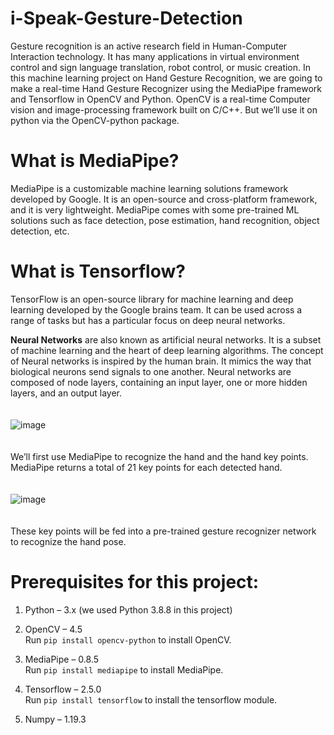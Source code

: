 # i-Speak-Gesture-Detection
Gesture recognition is an active research field in Human-Computer Interaction technology. It has many applications in virtual environment control and sign language translation, robot control, or music creation. In this machine learning project on Hand Gesture Recognition, we are going to make a real-time Hand Gesture Recognizer using the MediaPipe framework and Tensorflow in OpenCV and Python.
OpenCV is a real-time Computer vision and image-processing framework built on C/C++. But we’ll use it on python via the OpenCV-python package.

# What is MediaPipe?
MediaPipe is a customizable machine learning solutions framework developed by Google. It is an open-source and cross-platform framework, and it is very lightweight. MediaPipe comes with some pre-trained ML solutions such as face detection, pose estimation, hand recognition, object detection, etc.

# What is Tensorflow?
TensorFlow is an open-source library for machine learning and deep learning developed by the Google brains team. It can be used across a range of tasks but has a particular focus on deep neural networks.

<B>Neural Networks</B> are also known as artificial neural networks. It is a subset of machine learning and the heart of deep learning algorithms. The concept of Neural networks is inspired by the human brain. It mimics the way that biological neurons send signals to one another. Neural networks are composed of node layers, containing an input layer, one or more hidden layers, and an output layer.
<Br>
  <Br>
    <Br>
![image](https://techvidvan.com/tutorials/wp-content/uploads/sites/2/2021/07/ann.jpg)
<Br>
  <Br>
    <Br>
We’ll first use MediaPipe to recognize the hand and the hand key points. MediaPipe returns a total of 21 key points for each detected hand.
<br>
      <Br>
        <Br>
![image](https://user-images.githubusercontent.com/55156585/166136949-74a4da82-8bd3-49d7-bf8e-5eabc34e4df0.png)
<Br>
  <Br>
    <Br>
These key points will be fed into a pre-trained gesture recognizer network to recognize the hand pose.

# Prerequisites for this project:
1. Python – 3.x (we used Python 3.8.8 in this project)<Br>

2. OpenCV – 4.5<Br>
Run ```pip install opencv-python``` to install OpenCV.

3. MediaPipe – 0.8.5<Br>
Run ```pip install mediapipe``` to install MediaPipe.

4. Tensorflow – 2.5.0 <Br>
Run ```pip install tensorflow``` to install the tensorflow module.

5. Numpy – 1.19.3
